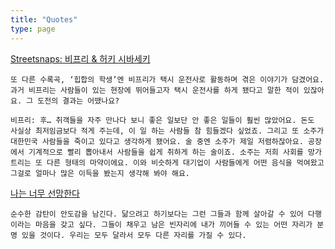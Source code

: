 ```yaml
---
title: "Quotes"
type: page
---
```


[Streetsnaps: 비프리 & 허키 시바세키](https://hypebeast.kr/2024/8/streetsnaps-bfree-hukky-shibaseki-2024s)
```
또 다른 수록곡, ‘힙합의 학생’엔 비프리가 택시 운전사로 활동하며 겪은 이야기가 담겼어요. 과거 비프리는 사람들이 있는 현장에 뛰어들고자 택시 운전사를 하게 됐다고 말한 적이 있잖아요. 그 도전의 결과는 어땠나요?

비프리: 후… 취객들을 자주 만나다 보니 좋은 일보단 안 좋은 일들이 훨씬 많았어요. 돈도 사실상 최저임금보다 적게 주는데, 이 일 하는 사람들 참 힘들겠다 싶었죠. 그리고 또 소주가 대한민국 사람들을 죽이고 있다고 생각하게 됐어요. 술 중엔 소주가 제일 저렴하잖아요. 공장에서 기계적으로 빨리 뽑아내서 사람들을 쉽게 취하게 하는 술이죠. 소주는 저희 사회를 망가트리는 또 다른 형태의 마약이에요. 이와 비슷하게 대기업이 사람들에게 어떤 음식을 먹여왔고 그걸로 얼마나 많은 이득을 봤는지 생각해 봐야 해요.
```

[나는 너무 선망한다](https://www.logoutisland.com/lab/나는너무선망한다)
```
순수한 감탄이 안도감을 남긴다. 닮으려고 하기보다는 그런 그들과 함께 살아갈 수 있어 다행이라는 마음을 갖고 싶다. 그들이 채우고 남은 빈자리에 내가 끼어들 수 있는 어떤 자리가 분명 있을 것이다. 우리는 모두 달라서 모두 다른 자리를 가질 수 있다.
```
